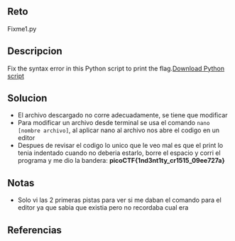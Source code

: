 ## Reto
Fixme1.py

## Descripcion
Fix the syntax error in this Python script to print the flag.[Download Python script](https://artifacts.picoctf.net/c/26/fixme1.py)

## Solucion
- El archivo descargado no corre adecuadamente, se tiene que modificar
- Para modificar un archivo desde terminal se usa el comando `nano [nombre archivo]`, al aplicar nano al archivo nos abre el codigo en un editor
- Despues de revisar el codigo lo unico que le veo mal es que el print lo tenia indentado cuando no deberia estarlo, borre el espacio y corri el programa y me dio la bandera: **picoCTF{1nd3nt1ty_cr1515_09ee727a}**

## Notas
- Solo vi las 2 primeras pistas para ver si me daban el comando para el editor ya que sabia que existia pero no recordaba cual era
## Referencias
